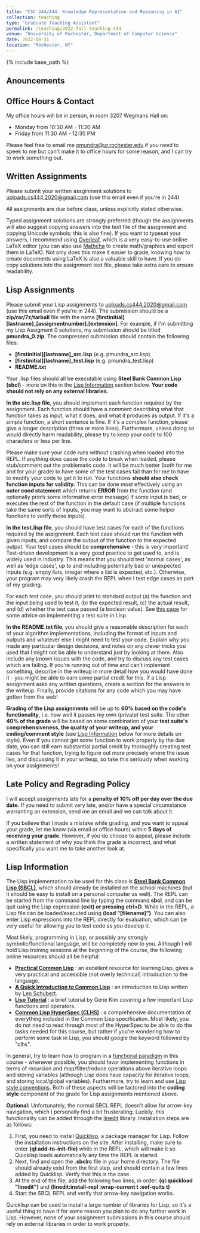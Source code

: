 ```yaml
---
title: "CSC 244/444: Knowledge Representation and Reasoning in AI"
collection: teaching
type: "Graduate Teaching Assistant"
permalink: /teaching/2022-fall-teaching-444
venue: "University of Rochester, Department of Computer Science"
date: 2022-08-31
location: "Rochester, NY"
---
```


{% include base_path %}

## Anouncements

## Office Hours & Contact
My office hours will be in person, in room 3207 Wegmans Hall on:
- Monday from 10:30 AM - 11:30 AM
- Friday from 11:30 AM - 12:30 PM

Please feel free to email me [pmundra@ur.rochester.edu](mailto:pmundra@ur.rochester.edu) if you need to speek to me but can't make it to office hours for some reason, and I can try to work something out.

## Written Assignments
Please submit your written assginment solutions to [uploads.cs444.2020@gmail.com](mailto:uploads.cs444.2020@gmail.com) (use this email even if you're in 244)

All assignments are due before class, unless explicitly stated otherwise.

Typed assignment solutions are strongly preferred (though the assignments will also suggest copying answers into the text file of the assignment and copying Unicode symbols; this is also fine). If you want to typeset your answers, I recommend using [Overleaf](https://www.overleaf.com/), which is a very easy-to-use online LaTeX editor (you can also use [Mathcha](https://www.mathcha.io/) to create math/graphics and export them in LaTeX). Not only does this make it easier to grade, knowing how to create documents using LaTeX is also a valuable skill to have. If you do copy solutions into the assignment text file, please take extra care to ensure readability.

## Lisp Assignments
Please submit your Lisp assignments to [uploads.cs444.2020@gmail.com](mailto:uploads.cs444.2020@gmail.com) (use this email even if you're in 244). The submission should be a **zip/rar/7z/tarball** file with the name **[firstinitial][lastname]_[assigmentnumber].[extension]**. For example, if I'm submitting my Lisp Assigment 0 solutions, my submission should be titled **pmundra_0.zip**. The compressed submission should contain the following files:
- **[firstinitial][lastname]_src.lisp** (e.g. pmundra_src.lisp)
- **[firstinitial][lastname]_test.lisp** (e.g. pmundra_test.lisp)
- **README.txt**

Your .lisp files should all be executable using **Steel Bank Common Lisp (sbcl)** - more on this in the [Lisp Information](#lisp-information) section below. **Your code should not rely on any external libraries.**

**In the src.lisp file**, you should implement each function required by the assignment. Each function should have a comment describing what that function takes as input, what it does, and what it produces as output. If it's a simple function, a short sentence is fine. If it's a complex function, please give a longer description (three or more lines). Furthermore, unless doing so would directly harm readability, please try to keep your code to 100 characters or less per line.

Please make sure your code runs without crashing when loaded into the REPL. If anything does cause the code to break when loaded, please stub/comment out the problematic code. It will be much better (both for me and for your grade) to have some of the test cases fail than for me to have to modify your code to get it to run. Your functions **should also check function inputs for validity.** This can be done most effectively using an **outer cond statement** which returns **ERROR** from the function (and optionally prints some informative error message) if some input is bad, or executes the rest of the function in the default case (if multiple functions take the same sorts of inputs, you may want to abstract some helper functions to verify those inputs).


**In the test.lisp file**, you should have test cases for each of the functions required by the assignment. Each test case should run the function with given inputs, and compare the output of the function to the expected output. Your test cases should be **comprehensive** - this is very important! Test-driven development is a very good practice to get used to, and is widely used in industry. This means that you should test 'normal cases', as well as 'edge cases', up to and including potentially bad or unexpected inputs (e.g. empty lists, integer where a list is expected, etc.). Otherwise, your program may very likely crash the REPL when I test edge cases as part of my grading.

For each test case, you should print to standard output (a) the function and the input being used to test it, (b) the expected result, (c) the actual result, and (d) whether the test case passed (a boolean value). See [this page](http://www.gigamonkeys.com/book/practical-building-a-unit-test-framework.html) for some advice on implementing a test suite in Lisp.

**In the README.txt file**, you should give a reasonable description for each of your algorithm implementations, including the format of inputs and outputs and whatever else I might need to test your code. Explain why you made any particular design decisions, and notes on any clever tricks you used that I might not be able to understand just by looking at them. Also include any known issues with the code, and try to discuss any test cases which are failing. If you're running out of time and can't implement something, describe in the writeup in more detail how you would have done it - you might be able to earn some partial credit for this. If a Lisp assignment asks any written questions, create a section for the answers in the writeup. Finally, provide citations for any code which you may have gotten from the web!

**Grading of the Lisp assignments** will be up to **60% based on the code's functionality**, i.e. how well it passes my own (private) test suite. The other **40% of the grade** will be based on some combination of your **test suite's comprehensiveness, the quality of your writeup, and your coding/comment style** (see [Lisp Information](#lisp-information) below for more details on style). Even if you cannot get some function to work properly by the due date, you can still earn substantial partial credit by thoroughly creating test cases for that function, trying to figure out more precisely where the issue lies, and discussing it in your writeup, so take this seriously when working on your assignments!

## Late Policy and Regrading Policy
I will accept assignments late for a **penalty of 10% off per day over the due date.** If you need to submit very late, and/or have a special circumstance warranting an extension, send me an email and we can talk about it.

If you believe that I made a mistake while grading, and you want to appeal your grade, let me know (via email or office hours) within **5 days of receiving your grade**. However, if you do choose to appeal, please include a written statement of why you think the grade is incorrect, and what specifically you want me to take another look at.

## Lisp Information

The Lisp implementation to be used for this class is **[Steel Bank Common Lisp (SBCL)](http://www.sbcl.org/)**, which should already be installed on the school machines (but it should be easy to install on a personal computer as well). The REPL can be started from the command line by typing the command **sbcl**, and can be quit using the Lisp expression **(exit) or pressing ctrl+D**. While in the REPL, a Lisp file can be loaded/executed using **(load "[filename]")**. You can also enter Lisp expressions into the REPL directly for evaluation, which can be very useful for allowing you to test code as you develop it.

Most likely, programming in Lisp, or possibly any strongly symbolic/functional language, will be completely new to you. Although I will hold Lisp training sessions at the beginning of the course, the following online resources should all be helpful:
- **[Practical Common Lisp](http://www.gigamonkeys.com/book/)** : an excellent resource for learning Lisp, gives a very practical and accessible (not overly technical) introduction to the language.
- **[A Quick Introduction to Common Lisp](https://www.cs.rochester.edu/~schubert/444/notes/lisp-intro.pdf)** : an introduction to Lisp written by [Len Schubert](https://www.cs.rochester.edu/u/schubert/).
- **[Lisp Tutorial](http://cs.rochester.edu/u/gkim21/lisp_highlights.pdf)** : a brief tutorial by Gene Kim covering a few important Lisp functions and operators.
- **[Common Lisp HyperSpec (CLHS)](http://www.lispworks.com/documentation/lw50/CLHS/Front/Contents.htm)** : a comprehensive documentation of everything included in the Common Lisp specification. Most likely, you do not need to read through most of the HyperSpec to be able to do the tasks needed for this course, but rather if you're wondering how to perform some task in Lisp, you should google the keyword followed by "clhs".

In general, try to learn how to program in a [functional paradigm](https://en.wikipedia.org/wiki/Functional_programming) in this course - whenever possible, you should favor implementing functions in terms of recursion and map/filter/reduce operations above iterative loops and storing variables (although Lisp does have capacity for iterative loops, and storing local/global variables). Furthermore, try to learn and use [Lisp style conventions](https://lisp-lang.org/style-guide/). Both of these aspects will be factored into the **coding style** component of the grade for Lisp assignments mentioned above.

**Optional:** Unfortunately, the normal SBCL REPL doesn't allow for arrow-key navigation, which I personally find a bit frusterating. Luckily, this functionality can be added through the [linedit](https://github.com/sharplispers/linedit) library. Installation steps are as follows:
1. First, you need to install [Quicklisp](https://www.quicklisp.org/beta/), a package manager for Lisp. Follow the installation instructions on the site. After installing, make sure to enter **(ql:add-to-init-file)** while in the REPL, which will make it so Quicklisp loads automatically any time the REPL is started.
2. Next, find and open the **.sbclrc** file in your home directory. The file should already exist from the first step, and should contain a few lines added by Quicklisp. Verify that this is the case.
3. At the end of the file, add the following two lines, in order: **(ql:quickload "linedit")** and **(linedit:install-repl :wrap-current t :eof-quits t)**
4. Start the SBCL REPL and verify that arrow-key navigation works.

Quicklisp can be used to install a large number of libraries for Lisp, so it's a useful thing to have if for some reason you plan to do any further work in Lisp. However, none of your assignment submissions in this course should rely on external libraries in order to work properly.
